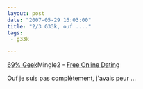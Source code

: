 ```yaml
---
layout: post
date: "2007-05-29 16:03:00"
title: "2/3 G33k, ouf ...."
tags:
 - g33k

---
```


[69% Geek](http://mingle2.com/geek-quiz)Mingle2 - [Free Online Dating](http://mingle2.com/)

Ouf je suis pas complètement, j'avais peur ...
